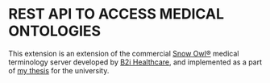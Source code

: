 # REST API TO ACCESS MEDICAL ONTOLOGIES

This extension is an extension of the commercial [Snow Owl®](https://github.com/b2ihealthcare/snow-owl) medical terminology server developed by [B2i Healthcare](http://b2i.sg/), and implemented as a part of [my thesis](https://drive.google.com/file/d/1h_1y-3j1Sy2TlyiRH562I2F2yM8CYG-3/view) for the university.
